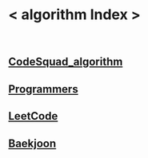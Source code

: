 # < algorithm Index >
<br>

## [CodeSquad_algorithm](https://github.com/Rachel4858/algorithm/blob/master/codesquad/README.md)
## [Programmers](https://github.com/Rachel4858/algorithm/blob/master/progorammers/README.md)
## [LeetCode](https://github.com/Rachel4858/algorithm/blob/master/leetcode/README.md)
## [Baekjoon](https://github.com/Rachel4858/algorithm/blob/master/baekjoon/README.md)